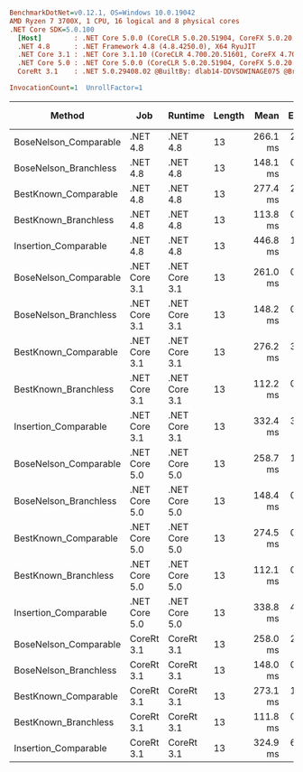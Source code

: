 ``` ini

BenchmarkDotNet=v0.12.1, OS=Windows 10.0.19042
AMD Ryzen 7 3700X, 1 CPU, 16 logical and 8 physical cores
.NET Core SDK=5.0.100
  [Host]        : .NET Core 5.0.0 (CoreCLR 5.0.20.51904, CoreFX 5.0.20.51904), X64 RyuJIT
  .NET 4.8      : .NET Framework 4.8 (4.8.4250.0), X64 RyuJIT
  .NET Core 3.1 : .NET Core 3.1.10 (CoreCLR 4.700.20.51601, CoreFX 4.700.20.51901), X64 RyuJIT
  .NET Core 5.0 : .NET Core 5.0.0 (CoreCLR 5.0.20.51904, CoreFX 5.0.20.51904), X64 RyuJIT
  CoreRt 3.1    : .NET 5.0.29408.02 @BuiltBy: dlab14-DDVSOWINAGE075 @Branch: master @Commit: 4ce1c21ac0d4d1a3b7f7a548214966f69ac9f199, X64 AOT

InvocationCount=1  UnrollFactor=1  

```
|                Method |           Job |       Runtime | Length |     Mean |   Error |  StdDev | Gen 0 | Gen 1 | Gen 2 | Allocated |
|---------------------- |-------------- |-------------- |------- |---------:|--------:|--------:|------:|------:|------:|----------:|
| BoseNelson_Comparable |      .NET 4.8 |      .NET 4.8 |     13 | 266.1 ms | 2.65 ms | 2.48 ms |     - |     - |     - |         - |
| BoseNelson_Branchless |      .NET 4.8 |      .NET 4.8 |     13 | 148.1 ms | 0.44 ms | 0.37 ms |     - |     - |     - |         - |
|  BestKnown_Comparable |      .NET 4.8 |      .NET 4.8 |     13 | 277.4 ms | 2.48 ms | 2.19 ms |     - |     - |     - |         - |
|  BestKnown_Branchless |      .NET 4.8 |      .NET 4.8 |     13 | 113.8 ms | 0.30 ms | 0.28 ms |     - |     - |     - |         - |
|  Insertion_Comparable |      .NET 4.8 |      .NET 4.8 |     13 | 446.8 ms | 1.62 ms | 1.44 ms |     - |     - |     - |         - |
| BoseNelson_Comparable | .NET Core 3.1 | .NET Core 3.1 |     13 | 261.0 ms | 0.85 ms | 0.79 ms |     - |     - |     - |     496 B |
| BoseNelson_Branchless | .NET Core 3.1 | .NET Core 3.1 |     13 | 148.2 ms | 0.64 ms | 0.57 ms |     - |     - |     - |         - |
|  BestKnown_Comparable | .NET Core 3.1 | .NET Core 3.1 |     13 | 276.2 ms | 3.00 ms | 2.81 ms |     - |     - |     - |     616 B |
|  BestKnown_Branchless | .NET Core 3.1 | .NET Core 3.1 |     13 | 112.2 ms | 0.58 ms | 0.52 ms |     - |     - |     - |         - |
|  Insertion_Comparable | .NET Core 3.1 | .NET Core 3.1 |     13 | 332.4 ms | 3.44 ms | 3.22 ms |     - |     - |     - |         - |
| BoseNelson_Comparable | .NET Core 5.0 | .NET Core 5.0 |     13 | 258.7 ms | 1.04 ms | 0.97 ms |     - |     - |     - |         - |
| BoseNelson_Branchless | .NET Core 5.0 | .NET Core 5.0 |     13 | 148.4 ms | 0.91 ms | 0.85 ms |     - |     - |     - |         - |
|  BestKnown_Comparable | .NET Core 5.0 | .NET Core 5.0 |     13 | 274.5 ms | 0.82 ms | 0.77 ms |     - |     - |     - |         - |
|  BestKnown_Branchless | .NET Core 5.0 | .NET Core 5.0 |     13 | 112.1 ms | 0.24 ms | 0.22 ms |     - |     - |     - |         - |
|  Insertion_Comparable | .NET Core 5.0 | .NET Core 5.0 |     13 | 338.8 ms | 4.67 ms | 4.37 ms |     - |     - |     - |         - |
| BoseNelson_Comparable |    CoreRt 3.1 |    CoreRt 3.1 |     13 | 258.0 ms | 2.55 ms | 2.39 ms |     - |     - |     - |         - |
| BoseNelson_Branchless |    CoreRt 3.1 |    CoreRt 3.1 |     13 | 148.0 ms | 0.20 ms | 0.17 ms |     - |     - |     - |         - |
|  BestKnown_Comparable |    CoreRt 3.1 |    CoreRt 3.1 |     13 | 273.1 ms | 1.02 ms | 0.85 ms |     - |     - |     - |         - |
|  BestKnown_Branchless |    CoreRt 3.1 |    CoreRt 3.1 |     13 | 111.8 ms | 0.19 ms | 0.16 ms |     - |     - |     - |         - |
|  Insertion_Comparable |    CoreRt 3.1 |    CoreRt 3.1 |     13 | 324.9 ms | 6.45 ms | 8.82 ms |     - |     - |     - |         - |
